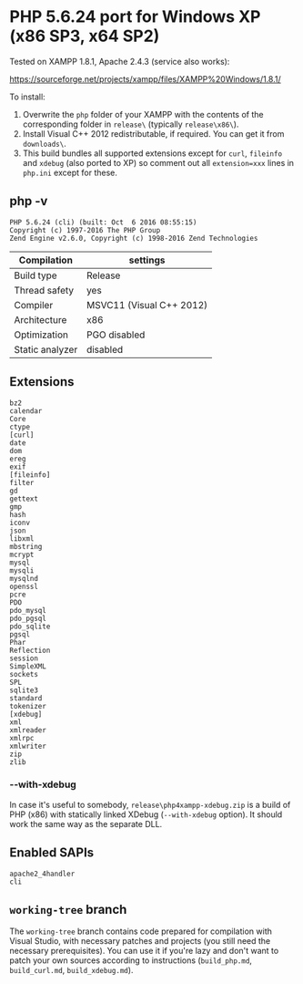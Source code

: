 # PHP 5.6.24 port for Windows XP (x86 SP3, x64 SP2)

Tested on XAMPP 1.8.1, Apache 2.4.3 (service also works):

https://sourceforge.net/projects/xampp/files/XAMPP%20Windows/1.8.1/

To install:

1. Overwrite the `php` folder of your XAMPP with the contents of the corresponding folder in `release\` (typically `release\x86\`).
2. Install Visual C++ 2012 redistributable, if required. You can get it from `downloads\`.
3. This build bundles all supported extensions except for `curl`, `fileinfo` and `xdebug` (also ported to XP) so comment out all `extension=xxx` lines in `php.ini` except for these.

## php -v

```
PHP 5.6.24 (cli) (built: Oct  6 2016 08:55:15)
Copyright (c) 1997-2016 The PHP Group
Zend Engine v2.6.0, Copyright (c) 1998-2016 Zend Technologies
```

Compilation     | settings
----------------|--------------------------
Build type      | Release
Thread safety   | yes
Compiler        | MSVC11 (Visual C++ 2012)
Architecture    | x86
Optimization    | PGO disabled
Static analyzer | disabled

## Extensions

```
bz2
calendar
Core
ctype
[curl]
date
dom
ereg
exif
[fileinfo]
filter
gd
gettext
gmp
hash
iconv
json
libxml
mbstring
mcrypt
mysql
mysqli
mysqlnd
openssl
pcre
PDO
pdo_mysql
pdo_pgsql
pdo_sqlite
pgsql
Phar
Reflection
session
SimpleXML
sockets
SPL
sqlite3
standard
tokenizer
[xdebug]
xml
xmlreader
xmlrpc
xmlwriter
zip
zlib
```

### --with-xdebug
In case it's useful to somebody, `release\php4xampp-xdebug.zip` is a build of PHP (x86) with statically linked XDebug (`--with-xdebug` option). It should work the same way as the separate DLL.

## Enabled SAPIs

```
apache2_4handler
cli
```

## `working-tree` branch
The `working-tree` branch contains code prepared for compilation with Visual Studio, with necessary patches and projects (you still need the necessary prerequisites). You can use it if you're lazy and don't want to patch your own sources according to instructions (`build_php.md`, `build_curl.md`, `build_xdebug.md`).

